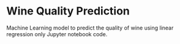 # Wine Quality Prediction
Machine Learning model to predict the quality of wine using linear regression only Jupyter notebook code.
